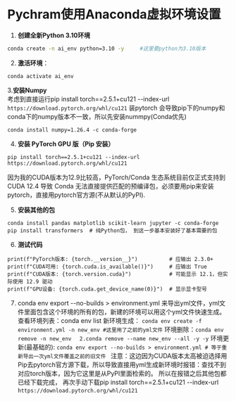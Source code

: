 # Pychram使用Anaconda虚拟环境设置  
1. **创建全新Python 3.10环境** 
```bash
conda create -n ai_env python=3.10 -y     #这里要python为3.10版本
```
2. **激活环境**：
 ```
conda activate ai_env
 ```
3.**安装Numpy**  
 考虑到直接运行pip install torch==2.5.1+cu121 --index-url `https://download.pytorch.org/whl/cu121` 装pytorch 会导致pip下的numpy和conda下的numpy版本不一致，所以先安装nummpy(Conda优先)
 ```
conda install numpy=1.26.4 -c conda-forge
 ```
4. **安装 PyTorch GPU 版（Pip 安装）**
```
pip install torch==2.5.1+cu121 --index-url https://download.pytorch.org/whl/cu121
```
因为我的CUDA版本为12.9比较高，PyTorch/Conda 生态系统目前仅正式支持到 CUDA 12.4 导致 Conda 无法直接提供匹配的预编译包，必须要用pip来安装pytorch，直接用pytorch官方源(不从默认的PyPI).  

5. **安装其他的包**
```
conda install pandas matplotlib scikit-learn jupyter -c conda-forge
pip install transformers  # 纯Python包， 到这一步基本安装好了基本需要的包
```
6. **测试代码**
```
print(f"PyTorch版本: {torch.__version__}")          # 应输出 2.3.0+ 
print(f"CUDA可用: {torch.cuda.is_available()}")     # 应输出 True
print(f"CUDA版本: {torch.version.cuda}")            # 可能显示 12.1，但实际使用 12.9 驱动
print(f"GPU设备: {torch.cuda.get_device_name(0)}")  # 显示显卡型号
 ```  
7. conda env export --no-builds > environment.yml 来导出yml文件，yml文件里面包含这个环境的所有的包，新建的环境可以用这个yml文件快速生成。
   查看环境列表：conda env list
   新环境生成：
   ```conda env create -f environment.yml -n new_env #这里用了之前的yml文件```
   环境删除：```conda env remove -n new_env ```
   ``` 2.conda remove --name new_env --all -y -y```
   环境更新(最基础的): ```conda env export --no-builds > environment.yml # 等于重新导出一次yml文件覆盖之前的旧文件 ```
   注意：这边因为CUDA版本太高被迫选择用Pip去pytorch官方源下载，所以导致直接用yml生成新环境时报错：查找不到对应torch版本，因为它这里是从PyPI里面检索的。  所以在报错之后其他包都已经下载完成，
   再次手动下载pip install torch==2.5.1+cu121 --index-url `https://download.pytorch.org/whl/cu121`

  


